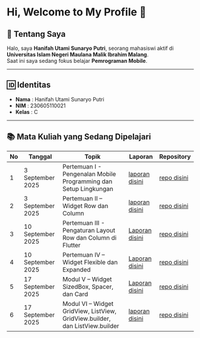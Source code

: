# Hi, Welcome to My Profile 👋

## 👩 Tentang Saya
Halo, saya **Hanifah Utami Sunaryo Putri**, seorang mahasiswi aktif di **Universitas Islam Negeri Maulana Malik Ibrahim Malang**.  
Saat ini saya sedang fokus belajar **Pemrograman Mobile**.

---

## 🆔 Identitas
- **Nama** : Hanifah Utami Sunaryo Putri  
- **NIM** : 230605110021  
- **Kelas** : C  

---

## 📚 Mata Kuliah yang Sedang Dipelajari
| No | Tanggal          | Topik                                     | Laporan   | Repository |
|----|------------------|-------------------------------------------|-----------|------------|
| 1  | 3 September 2025 | Pertemuan I - Pengenalan Mobile Programming dan Setup Lingkungan    | [laporan disini](https://docs.google.com/document/d/12arj9jfeEkxrdKmFwC59nV3P4B2v8n3EPrshqCxSekk/edit?pli=1&tab=t.0) | [repo disini](https://github.com/hanifahifa/PRAKTIKUM_MOBILE/tree/modul-1) |
| 2 | 3 September 2025 | Pertemuan II – Widget Row dan Column | [laporan disini](https://docs.google.com/document/d/12arj9jfeEkxrdKmFwC59nV3P4B2v8n3EPrshqCxSekk/edit?pli=1&tab=t.m4wj8fkg5kax) | [repo disini](https://github.com/hanifahifa/PRAKTIKUM_MOBILE/tree/modul-2) |
| 3  | 10 September 2025 | Pertemuan III - Pengaturan Layout Row dan Column di Flutter | [Laporan disini](https://docs.google.com/document/d/12arj9jfeEkxrdKmFwC59nV3P4B2v8n3EPrshqCxSekk/edit?pli=1&tab=t.p4zvsjz5hc40) | [repo disini](https://github.com/hanifahifa/PRAKTIKUM_MOBILE/tree/modul-3) |
| 4  | 10 September 2025 | Pertemuan IV – Widget Flexible dan Expanded | [Laporan disini](https://docs.google.com/document/d/12arj9jfeEkxrdKmFwC59nV3P4B2v8n3EPrshqCxSekk/edit?pli=1&tab=t.5os6dzski54d) | [repo disini](https://github.com/hanifahifa/PRAKTIKUM_MOBILE/tree/modul-4) |
| 5  | 17 September 2025 | Modul V – Widget SizedBox, Spacer, dan Card | [Laporan disini](https://docs.google.com/document/d/12arj9jfeEkxrdKmFwC59nV3P4B2v8n3EPrshqCxSekk/edit?tab=t.lbsmqbhax3im) | [repo disini](https://github.com/hanifahifa/PRAKTIKUM_MOBILE/tree/modul-5) |
| 6  | 17 September 2025 | Modul VI – Widget GridView, ListView, GridView.builder, dan ListView.builder | [laporan disini](https://docs.google.com/document/d/12arj9jfeEkxrdKmFwC59nV3P4B2v8n3EPrshqCxSekk/edit?tab=t.7y5w32agxumt) | [repo disini](https://github.com/hanifahifa/PRAKTIKUM_MOBILE/tree/modul-6) |

